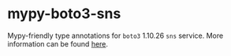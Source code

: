# mypy-boto3-sns

Mypy-friendly type annotations for `boto3` 1.10.26 `sns` service.
More information can be found [here](https://github.com/vemel/mypy_boto3).